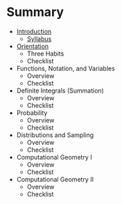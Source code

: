 # Summary

* [Introduction](README.md)
   * [Syllabus](syllabus.md)
* [Orientation](chapter1.md)
   * Three Habits
   * Checklist
* Functions, Notation, and Variables
   * Overview
   * Checklist
* Definite Integrals (Summation)
   * Overview
   * Checklist
* Probability
   * Overview
   * Checklist
* Distributions and Sampling
   * Overview
   * Checklist
* Computational Geometry I
   * Overview
   * Checklist
* Computational Geometry II
   * Overview
   * Checklist

